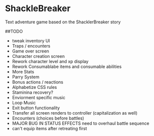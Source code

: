 # ShackleBreaker
Text adventure game based on the ShacklerBreaker story

##TODO
* tweak inventory UI
* Traps / encounters
* Game over screen
* Character creation screen
* Rework character level and xp display
* Rework Consumablabe items and consumable abilities
* More Stats
* Parry System
* Bonus actions / reactions
* Alphabetize CSS rules
* Staminina recovery?
* Enviorment specific music
* Loop Music
* Exit button functionality
* Transfer all screen renders to controller (capitalization as well)
* Encounters (choices before battles)
* MAJOR BUG IN STATUS EFFECTS need to overhaul battle sequence
* can't equip items after retreating first


